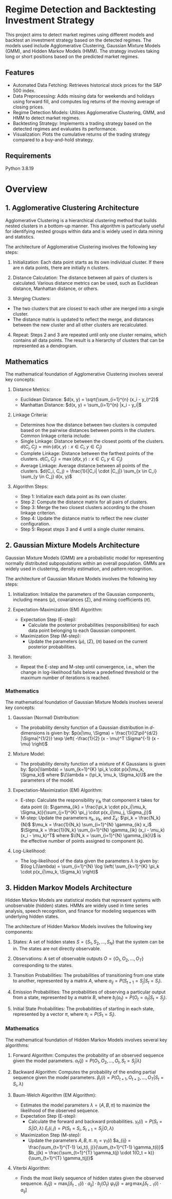 # Regime Detection and Backtesting Investment Strategy

This project aims to detect market regimes using different models and backtest an investment strategy based on the detected regimes. The models used include Agglomerative Clustering, Gaussian Mixture Models (GMM), and Hidden Markov Models (HMM). The strategy involves taking long or short positions based on the predicted market regimes.

## Features

* Automated Data Fetching: Retrieves historical stock prices for the S&P 500 index.
* Data Preprocessing: Adds missing data for weekends and holidays using forward fill, and computes log returns of the moving average of closing prices.
* Regime Detection Models: Utilizes Agglomerative Clustering, GMM, and HMM to detect market regimes.
* Backtesting Strategy: Implements a trading strategy based on the detected regimes and evaluates its performance.
* Visualization: Plots the cumulative returns of the trading strategy compared to a buy-and-hold strategy.

## Requirements

Python 3.8.19

# Overview
## 1. Agglomerative Clustering Architecture

Agglomerative Clustering is a hierarchical clustering method that builds nested clusters in a bottom-up manner. This algorithm is particularly useful for identifying nested groups within data and is widely used in data mining and statistics.

The architecture of Agglomerative Clustering involves the following key steps:

1. Initialization:
Each data point starts as its own individual cluster. If there are n data points, there are initially n clusters.

2. Distance Calculation:
The distance between all pairs of clusters is calculated. Various distance metrics can be used, such as Euclidean distance, Manhattan distance, or others.

3. Merging Clusters:
* The two clusters that are closest to each other are merged into a single cluster.
* The distance matrix is updated to reflect the merge, and distances between the new cluster and all other clusters are recalculated.

4. Repeat:
Steps 2 and 3 are repeated until only one cluster remains, which contains all data points. The result is a hierarchy of clusters that can be represented as a dendrogram.

## Mathematics

The mathematical foundation of Agglomerative Clustering involves several key concepts:

1. Distance Metrics:
    - Euclidean Distance:
      $d(x, y) = \sqrt{\sum_{i=1}^{n} (x_i - y_i)^2}$
    - Manhattan Distance:
      $d(x, y) = \sum_{i=1}^{n} |x_i - y_i|$
    
2. Linkage Criteria:
    - Determines how the distance between two clusters is computed based on the pairwise distances between points in the clusters. Common linkage criteria include:
    - Single Linkage: Distance between the closest points of the clusters.
      $d(C_i, C_j) = \min \{ d(x, y) : x \in C_i, y \in C_j \}$
    - Complete Linkage: Distance between the farthest points of the clusters.
      $d(C_i, C_j) = \max \{ d(x, y) : x \in C_i, y \in C_j \}$
    - Average Linkage: Average distance between all points of the clusters.
      $d(C_i, C_j) = \frac{1}{|C_i| \cdot |C_j|} \sum_{x \in C_i} \sum_{y \in C_j} d(x, y)$

3. Algorithm Steps:
    - Step 1: Initialize each data point as its own cluster.
    - Step 2: Compute the distance matrix for all pairs of clusters.
    - Step 3: Merge the two closest clusters according to the chosen linkage criterion.
    - Step 4: Update the distance matrix to reflect the new cluster configuration.
    - Step 5: Repeat steps 3 and 4 until a single cluster remains.

## 2. Gaussian Mixture Models Architecture

Gaussian Mixture Models (GMM) are a probabilistic model for representing normally distributed subpopulations within an overall population. GMMs are widely used in clustering, density estimation, and pattern recognition.

The architecture of Gaussian Mixture Models involves the following key steps:

1. Initialization: Initialize the parameters of the Gaussian components, including means ($\mu$), covariances ($\Sigma$), and mixing coefficients ($\pi$).

2. Expectation-Maximization (EM) Algorithm:
    - Expectation Step (E-step):
        - Calculate the posterior probabilities (responsibilities) for each data point belonging to each Gaussian component.
    - Maximization Step (M-step):
        - Update the parameters ($\mu$), ($\Sigma$), ($\pi$) based on the current posterior probabilities.

3. Iteration:
    - Repeat the E-step and M-step until convergence, i.e., when the change in log-likelihood falls below a predefined threshold or the maximum number of iterations is reached.

### Mathematics

The mathematical foundation of Gaussian Mixture Models involves several key concepts:

1. Gaussian (Normal) Distribution:
    - The probability density function of a Gaussian distribution in $d$-dimensions is given by:
      $p(x|\mu, \Sigma) = \frac{1}{(2\pi)^{d/2} |\Sigma|^{1/2}} \exp \left( -\frac{1}{2} (x - \mu)^T \Sigma^{-1} (x - \mu) \right)$
      
2. Mixture Model:
    - The probability density function of a mixture of $K$ Gaussians is given by:
      $p(x|\lambda) = \sum_{k=1}^{K} \pi_k \cdot p(x|\mu_k, \Sigma_k)$
      where $\(\lambda = (\pi_k, \mu_k, \Sigma_k)\)$ are the parameters of the model.

3. Expectation-Maximization (EM) Algorithm:
    - E-step: Calculate the responsibility $\gamma_{ik}$ that component $k$ takes for data point \(i\):
      $\gamma_{ik} = \frac{\pi_k \cdot p(x_i|\mu_k, \Sigma_k)}{\sum_{j=1}^{K} \pi_j \cdot p(x_i|\mu_j, \Sigma_j)}$
    - M-step: Update the parameters $\pi_k$, $\mu_k$, and $\Sigma_k$:
      $\pi_k = \frac{N_k}{N}$
      $\mu_k = \frac{1}{N_k} \sum_{i=1}^{N} \gamma_{ik} x_i$
      $\Sigma_k = \frac{1}{N_k} \sum_{i=1}^{N} \gamma_{ik} (x_i - \mu_k)(x_i - \mu_k)^T$
      where $\(N_k = \sum_{i=1}^{N} \gamma_{ik}\)$ is the effective number of points assigned to component \(k\).

4. Log-Likelihood:
    - The log-likelihood of the data given the parameters $\lambda$ is given by:
      $\log L(\lambda) = \sum_{i=1}^{N} \log \left( \sum_{k=1}^{K} \pi_k \cdot p(x_i|\mu_k, \Sigma_k) \right)$

## 3. Hidden Markov Models Architecture

Hidden Markov Models are statistical models that represent systems with unobservable (hidden) states. HMMs are widely used in time series analysis, speech recognition, and finance for modeling sequences with underlying hidden states.

The architecture of Hidden Markov Models involves the following key components:

1. States: A set of hidden states $S = \{S_1, S_2, \ldots, S_N\}$ that the system can be in. The states are not directly observable.

2. Observations: A set of observable outputs $O = \{O_1, O_2, \ldots, O_T\}$ corresponding to the states.

3. Transition Probabilities: The probabilities of transitioning from one state to another, represented by a matrix $A$, where $a_{ij} = P(S_{t+1} = S_j | S_t = S_i)$.

4. Emission Probabilities: The probabilities of observing a particular output from a state, represented by a matrix $B$, where $b_{j}(o_t) = P(O_t = o_t | S_t = S_j)$.

5. Initial State Probabilities: The probabilities of starting in each state, represented by a vector $\pi$, where $\pi_i = P(S_1 = S_i)$.

### Mathematics

The mathematical foundation of Hidden Markov Models involves several key algorithms:

1. Forward Algorithm: Computes the probability of an observed sequence given the model parameters.
      $\alpha_t(j) = P(O_1, O_2, \ldots, O_t, S_t = S_j | \lambda)$
      
2. Backward Algorithm: Computes the probability of the ending partial sequence given the model parameters.
      $\beta_t(i) = P(O_{t+1}, O_{t+2}, \ldots, O_T | S_t = S_i, \lambda)$
      
3. Baum-Welch Algorithm (EM Algorithm):
    - Estimates the model parameters $\lambda = (A, B, \pi)$ to maximize the likelihood of the observed sequence.
    - Expectation Step (E-step):
        - Calculate the forward and backward probabilities.
      $\gamma_t(i) = P(S_t = S_i | O, \lambda)$
      $\xi_t(i, j) = P(S_t = S_i, S_{t+1} = S_j | O, \lambda)$
    - Maximization Step (M-step):
        - Update the parameters $A, B, \pi$.
      $\pi_i = \gamma_1(i)$
      $a_{ij} = \frac{\sum_{t=1}^{T-1} \xi_t(i, j)}{\sum_{t=1}^{T-1} \gamma_t(i)}$
      $b_j(k) = \frac{\sum_{t=1}^{T} \gamma_t(j) \cdot 1(O_t = k)}{\sum_{t=1}^{T} \gamma_t(j)}$
      
4. Viterbi Algorithm:
    - Finds the most likely sequence of hidden states given the observed sequence.
      $\delta_t(j) = \max_{i} [\delta_{t-1}(i) \cdot a_{ij}] \cdot b_j(O_t)$
      $\psi_t(j) = \arg\max_{i} [\delta_{t-1}(i) \cdot a_{ij}]$
      
